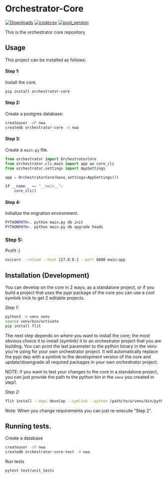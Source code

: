 # Orchestrator-Core
[![Downloads](https://pepy.tech/badge/orchestrator-core/month)](https://pepy.tech/project/orchestrator-core)
[![codecov](https://codecov.io/gh/workfloworchestrator/orchestrator-core/branch/main/graph/badge.svg?token=5ANQFI2DHS)](https://codecov.io/gh/workfloworchestrator/orchestrator-core)
[![pypi_version](https://img.shields.io/pypi/v/orchestrator-core?color=%2334D058&label=pypi%20package)](https://pypi.org/project/orchestrator-core)

This is the orchestrator core repository

## Usage
This project can be installed as follows:

#### Step 1:
Install the core.
```bash
pip install orchestrator-core
```

#### Step 2:
Create a postgres database:
```bash
createuser -sP nwa
createdb orchestrator-core -O nwa
```

#### Step 3:
Create a `main.py` file.

```python
from orchestrator import OrchestratorCore
from orchestrator.cli.main import app as core_cli
from orchestrator.settings import AppSettings

app = OrchestratorCore(base_settings=AppSettings())

if __name__ == "__main__":
    core_cli()
```

#### Step 4:
Initialize the migration environment.
```bash
PYTHONPATH=. python main.py db init
PYTHONPATH=. python main.py db upgrade heads
```

### Step 5:
Profit :)

```bash
uvicorn --reload --host 127.0.0.1 --port 8080 main:app
```

## Installation (Development)

You can develop on the core in 2 ways; as a standalone project, or if you build a project that uses the pypi package
of the core you can use a cool symlink trick to get 2 editable projects.

*Step 1:*
```bash
python3 -m venv venv
source venv/bin/activate
pip install flit
```

The next step depends on where you want to install the core; the most obvious choice it to install (symlink) it to
an orchestrator project that you are building. You can point the last parameter to the python binary in the venv
you're using for your own orchestrator project. It will automatically replace the pypi dep with a symlink to
the development version of the core and update/downgrade all required packages in your own orchestrator project.

NOTE: if you want to test your changes to the core in a standalone project, you can just provide the path to the python
bin in the `venv` you created  in step1.

*Step 2:*
```bash
flit install --deps develop --symlink --python /path/to/a/venv/bin/python
```

Note: When you change requirements you can just re-execute "Step 2".

## Running tests.

Create a database

```bash
createuser -sP nwa
createdb orchestrator-core-test -O nwa
```

Run tests
```bash
pytest test/unit_tests
```
